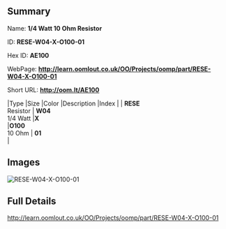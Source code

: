 

## Summary
 
Name: __1/4 Watt 10 Ohm Resistor__

ID: __RESE-W04-X-O100-01__

Hex ID: __AE100__

WebPage: __http://learn.oomlout.co.uk/OO/Projects/oomp/part/RESE-W04-X-O100-01__

Short URL: __http://oom.lt/AE100__


|Type   |Size   |Color   |Description   |Index   |
| __RESE__ <br>Resistor  | __W04__<br>1/4 Watt   |__X__<br>    |__O100__<br>10 Ohm    | __01__<br>  |


## Images
![RESE-W04-X-O100-01](http://oomlout.com/oomp-gen/parts/RESE-W04-X-O100-01/RESE-W04-X-O100-01_420.jpg)

## Full Details

 http://learn.oomlout.co.uk/OO/Projects/oomp/part/RESE-W04-X-O100-01

